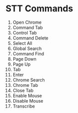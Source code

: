 # STT Commands
1. Open Chrome
2. Command Tab
3. Control Tab
4. Command Delete
5. Select All
6. Global Search
7. Command Find
8. Page Down
9. Page Up
10. Tab
11. Enter
12. Chrome Search
13. Chrome Tab
14. Close Tab
15. Enable Mouse
16. Disable Mouse
17. Transcribe
